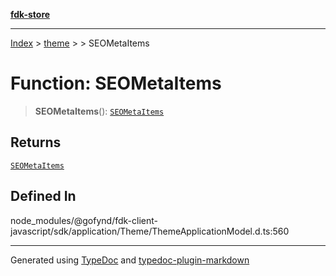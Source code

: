 [**fdk-store**](../../../README.md)
***

[Index](../../../API.md) > [theme](../../README.md) > [<internal>](../README.md) > SEOMetaItems

# Function: SEOMetaItems

> **SEOMetaItems**(): [`SEOMetaItems`](../type-aliases/type-alias.SEOMetaItems.md)

## Returns

[`SEOMetaItems`](../type-aliases/type-alias.SEOMetaItems.md)

## Defined In

node\_modules/@gofynd/fdk-client-javascript/sdk/application/Theme/ThemeApplicationModel.d.ts:560

***
Generated using [TypeDoc](https://typedoc.org/) and [typedoc-plugin-markdown](https://www.npmjs.com/package/typedoc-plugin-markdown)
